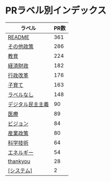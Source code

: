 # PRラベル別インデックス

| ラベル | PR数 |
|--------|------|
| [README](label_README.md) | 361 |
| [その他政策](label_その他政策.md) | 286 |
| [教育](label_教育.md) | 224 |
| [経済財政](label_経済財政.md) | 182 |
| [行政改革](label_行政改革.md) | 176 |
| [子育て](label_子育て.md) | 163 |
| [ラベルなし](label_ラベルなし.md) | 148 |
| [デジタル民主主義](label_デジタル民主主義.md) | 90 |
| [医療](label_医療.md) | 89 |
| [ビジョン](label_ビジョン.md) | 84 |
| [産業政策](label_産業政策.md) | 80 |
| [科学技術](label_科学技術.md) | 64 |
| [エネルギー](label_エネルギー.md) | 54 |
| [thankyou](label_thankyou.md) | 28 |
| [[システム]](label_[システム].md) | 2 |
